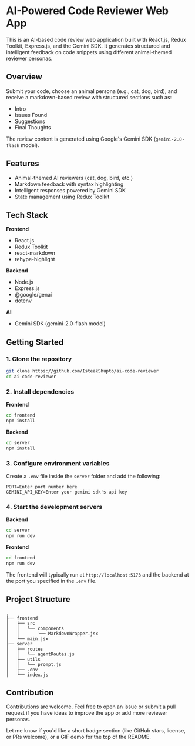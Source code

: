 # AI-Powered Code Reviewer Web App

This is an AI-based code review web application built with React.js, Redux Toolkit, Express.js, and the Gemini SDK. It generates structured and intelligent feedback on code snippets using different animal-themed reviewer personas.

## Overview

Submit your code, choose an animal persona (e.g., cat, dog, bird), and receive a markdown-based review with structured sections such as:

- Intro
- Issues Found
- Suggestions
- Final Thoughts

The review content is generated using Google's Gemini SDK (`gemini-2.0-flash` model).

## Features

- Animal-themed AI reviewers (cat, dog, bird, etc.)
- Markdown feedback with syntax highlighting
- Intelligent responses powered by Gemini SDK
- State management using Redux Toolkit

## Tech Stack

**Frontend**

- React.js
- Redux Toolkit
- react-markdown
- rehype-highlight

**Backend**

- Node.js
- Express.js
- @google/genai
- dotenv

**AI**

- Gemini SDK (gemini-2.0-flash model)

## Getting Started

### 1. Clone the repository

```bash
git clone https://github.com/IsteakShupto/ai-code-reviewer
cd ai-code-reviewer
```

### 2. Install dependencies

**Frontend**

```bash
cd frontend
npm install
```

**Backend**

```bash
cd server
npm install
```

### 3. Configure environment variables

Create a `.env` file inside the `server` folder and add the following:

```
PORT=Enter port number here
GEMINI_API_KEY=Enter your gemini sdk's api key
```

### 4. Start the development servers

**Backend**

```bash
cd server
npm run dev
```

**Frontend**

```bash
cd frontend
npm run dev
```

The frontend will typically run at `http://localhost:5173` and the backend at the port you specified in the `.env` file.

## Project Structure

```
.
├── frontend
│   ├── src
│   │   └── components
│   │       └── MarkdownWrapper.jsx
│   └── main.jsx
├── server
│   ├── routes
│   │   └── agentRoutes.js
│   ├── utils
│   │   └── prompt.js
│   ├── .env
│   └── index.js
```

## Contribution

Contributions are welcome. Feel free to open an issue or submit a pull request if you have ideas to improve the app or add more reviewer personas.

Let me know if you'd like a short badge section (like GitHub stars, license, or PRs welcome), or a GIF demo for the top of the README.
